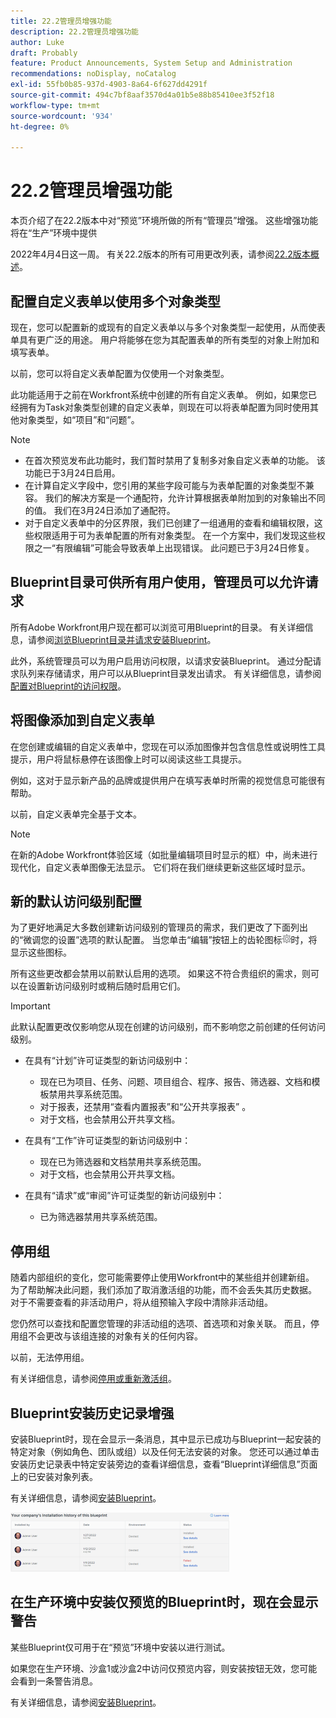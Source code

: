 ```yaml
---
title: 22.2管理员增强功能
description: 22.2管理员增强功能
author: Luke
draft: Probably
feature: Product Announcements, System Setup and Administration
recommendations: noDisplay, noCatalog
exl-id: 55fb0b85-937d-4903-8a64-6f627dd4291f
source-git-commit: 494c7bf8aaf3570d4a01b5e88b85410ee3f52f18
workflow-type: tm+mt
source-wordcount: '934'
ht-degree: 0%

---
```


# 22.2管理员增强功能

本页介绍了在22.2版本中对“预览”环境所做的所有“管理员”增强。 这些增强功能将在“生产”环境中提供

<!--
<MadCap:conditionalText data-mc-conditions="QuicksilverOrClassic.Draft mode">
in January 2022
</MadCap:conditionalText>
-->

2022年4月4日这一周。 有关22.2版本的所有可用更改列表，请参阅[22.2版本概述](../../../product-announcements/product-releases/22.2-release-activity/22-2-release-overview.md)。

## 配置自定义表单以使用多个对象类型

现在，您可以配置新的或现有的自定义表单以与多个对象类型一起使用，从而使表单具有更广泛的用途。 用户将能够在您为其配置表单的所有类型的对象上附加和填写表单。

以前，您可以将自定义表单配置为仅使用一个对象类型。

此功能适用于之前在Workfront系统中创建的所有自定义表单。 例如，如果您已经拥有为Task对象类型创建的自定义表单，则现在可以将表单配置为同时使用其他对象类型，如“项目”和“问题”。

>[!NOTE]
>
>* 在首次预览发布此功能时，我们暂时禁用了复制多对象自定义表单的功能。 该功能已于3月24日启用。
>* 在计算自定义字段中，您引用的某些字段可能与为表单配置的对象类型不兼容。 我们的解决方案是一个通配符，允许计算根据表单附加到的对象输出不同的值。 我们在3月24日添加了通配符。
>* 对于自定义表单中的分区界限，我们已创建了一组通用的查看和编辑权限，这些权限适用于可为表单配置的所有对象类型。 在一个方案中，我们发现这些权限之一“有限编辑”可能会导致表单上出现错误。 此问题已于3月24日修复。
>

## Blueprint目录可供所有用户使用，管理员可以允许请求

所有Adobe Workfront用户现在都可以浏览可用Blueprint的目录。 有关详细信息，请参阅[浏览Blueprint目录并请求安装Blueprint](../../../administration-and-setup/blueprints/browse-catalog.md)。

此外，系统管理员可以为用户启用访问权限，以请求安装Blueprint。 通过分配请求队列来存储请求，用户可以从Blueprint目录发出请求。 有关详细信息，请参阅[配置对Blueprint的访问权限](../../../administration-and-setup/blueprints/configure-access-to-blueprints.md)。

## 将图像添加到自定义表单

在您创建或编辑的自定义表单中，您现在可以添加图像并包含信息性或说明性工具提示，用户将鼠标悬停在该图像上时可以阅读这些工具提示。

例如，这对于显示新产品的品牌或提供用户在填写表单时所需的视觉信息可能很有帮助。

以前，自定义表单完全基于文本。

>[!NOTE]
>
>在新的Adobe Workfront体验区域（如批量编辑项目时显示的框）中，尚未进行现代化，自定义表单图像无法显示。 它们将在我们继续更新这些区域时显示。


## 新的默认访问级别配置

为了更好地满足大多数创建新访问级别的管理员的需求，我们更改了下面列出的“微调您的设置”选项的默认配置。 当您单击“编辑”按钮上的齿轮图标![访问级别齿轮图标](assets/gear-icon-in-access-levels.png)时，将显示这些图标。

所有这些更改都会禁用以前默认启用的选项。 如果这不符合贵组织的需求，则可以在设置新访问级别时或稍后随时启用它们。

>[!IMPORTANT]
>
>此默认配置更改仅影响您从现在创建的访问级别，而不影响您之前创建的任何访问级别。

* 在具有“计划”许可证类型的新访问级别中：

   * 现在已为项目、任务、问题、项目组合、程序、报告、筛选器、文档和模板禁用共享系统范围。
   * 对于报表，还禁用“查看内置报表”和“公开共享报表” 。
   * 对于文档，也会禁用公开共享文档。

* 在具有“工作”许可证类型的新访问级别中：

   * 现在已为筛选器和文档禁用共享系统范围。
   * 对于文档，也会禁用公开共享文档。

* 在具有“请求”或“审阅”许可证类型的新访问级别中：

   * 已为筛选器禁用共享系统范围。

## 停用组

随着内部组织的变化，您可能需要停止使用Workfront中的某些组并创建新组。 为了帮助解决此问题，我们添加了取消激活组的功能，而不会丢失其历史数据。 对于不需要查看的非活动用户，将从组预输入字段中清除非活动组。

您仍然可以查找和配置您管理的非活动组的选项、首选项和对象关联。 而且，停用组不会更改与该组连接的对象有关的任何内容。

以前，无法停用组。

有关详细信息，请参阅[停用或重新激活组](../../../administration-and-setup/manage-groups/create-and-manage-groups/deactivate-or-reactivate-a-group.md)。

## Blueprint安装历史记录增强

安装Blueprint时，现在会显示一条消息，其中显示已成功与Blueprint一起安装的特定对象（例如角色、团队或组）以及任何无法安装的对象。 您还可以通过单击安装历史记录表中特定安装旁边的查看详细信息，查看“Blueprint详细信息”页面上的已安装对象列表。

有关详细信息，请参阅[安装Blueprint](../../../administration-and-setup/blueprints/blueprints-install.md)。

![Blueprint安装历史记录](assets/blueprints-installation-history-350x95.png)

## 在生产环境中安装仅预览的Blueprint时，现在会显示警告

某些Blueprint仅可用于在“预览”环境中安装以进行测试。

如果您在生产环境、沙盒1或沙盒2中访问仅预览内容，则安装按钮无效，您可能会看到一条警告消息。

有关详细信息，请参阅[安装Blueprint](../../../administration-and-setup/blueprints/blueprints-install.md)。
